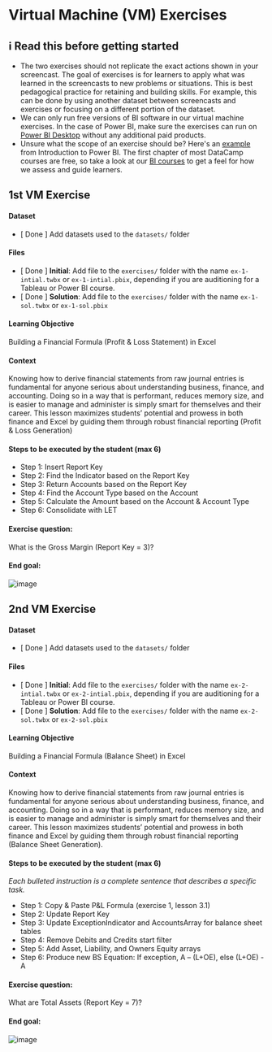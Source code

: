 # Virtual Machine (VM) Exercises

## :information_source: Read this before getting started
- The two exercises should not replicate the exact actions shown in your screencast. The goal of exercises is for learners to apply what was learned in the screencasts to new problems or situations. This is best pedagogical practice for retaining and building skills. For example, this can be done by using another dataset between screencasts and exercises or focusing on a different portion of the dataset.
- We can only run free versions of BI software in our virtual machine exercises. In the case of Power BI, make sure the exercises can run on [Power BI Desktop](https://powerbi.microsoft.com/en-us/desktop/) without any additional paid products. 
- Unsure what the scope of an exercise should be? Here's an [example](https://campus.datacamp.com/courses/introduction-to-power-bi/getting-started-with-power-bi?ex=14) from Introduction to Power BI. The first chapter of most DataCamp courses are free, so take a look at our [BI courses](https://learn.datacamp.com/courses?technologies=Tableau&technologies=Power%20BI) to get a feel for how we assess and guide learners.

## 1st VM Exercise

#### Dataset

- [ Done ] Add datasets used to the `datasets/` folder

#### Files

- [ Done ] **Initial**: Add file to the `exercises/`  folder with the name `ex-1-intial.twbx` or `ex-1-intial.pbix`, depending if you are auditioning for a Tableau or Power BI course.
- [ Done ] **Solution**: Add file to the `exercises/`  folder with the name `ex-1-sol.twbx` or `ex-1-sol.pbix`

#### Learning Objective

Building a Financial Formula (Profit & Loss Statement) in Excel

#### Context

Knowing how to derive financial statements from raw journal entries is fundamental for anyone serious about understanding business, finance, and accounting. Doing so in a way that is performant, reduces memory size, and is easier to manage and administer is simply smart for themselves and their career. This lesson maximizes students’ potential and prowess in both finance and Excel by guiding them through robust financial reporting (Profit & Loss Generation)

#### Steps to be executed by the student (max 6)

 - Step 1: Insert Report Key
 - Step 2: Find the Indicator based on the Report Key
 - Step 3: Return Accounts based on the Report Key
 - Step 4: Find the Account Type based on the Account
 - Step 5: Calculate the Amount based on the Account & Account Type
 - Step 6: Consolidate with LET


#### Exercise question:
What is the Gross Margin (Report Key = 3)? 

#### End goal:

![image](https://github.com/willrod369/sme-bi-course-application/assets/137422487/7029a5bc-1d2e-4b7c-9768-074dda7b2abf)


## 2nd VM Exercise

#### Dataset

- [ Done ] Add datasets used to the `datasets/` folder

#### Files

- [ Done ] **Initial**: Add file to the `exercises/`  folder with the name `ex-2-intial.twbx` or `ex-2-intial.pbix`, depending if you are auditioning for a Tableau or Power BI course.
- [ Done ] **Solution**: Add file to the `exercises/`  folder with the name `ex-2-sol.twbx` or `ex-2-sol.pbix`

#### Learning Objective

Building a Financial Formula (Balance Sheet) in Excel

#### Context

Knowing how to derive financial statements from raw journal entries is fundamental for anyone serious about understanding business, finance, and accounting. Doing so in a way that is performant, reduces memory size, and is easier to manage and administer is simply smart for themselves and their career. This lesson maximizes students’ potential and prowess in both finance and Excel by guiding them through robust financial reporting (Balance Sheet Generation). 

#### Steps to be executed by the student (max 6)

*Each bulleted instruction is a complete sentence that describes a specific task.*

 - Step 1: Copy & Paste P&L Formula (exercise 1, lesson 3.1)
 - Step 2: Update Report Key
 - Step 3: Update ExceptionIndicator and AccountsArray for balance sheet tables
 - Step 4: Remove Debits and Credits start filter
 - Step 5: Add Asset, Liability, and Owners Equity arrays
 - Step 6: Produce new BS Equation: If exception, A – (L+OE), else (L+OE) - A

#### Exercise question:
What are Total Assets (Report Key = 7)? 

#### End goal:

![image](https://github.com/willrod369/sme-bi-course-application/assets/137422487/06f31988-b75f-433d-bdf9-949d07803eca)


